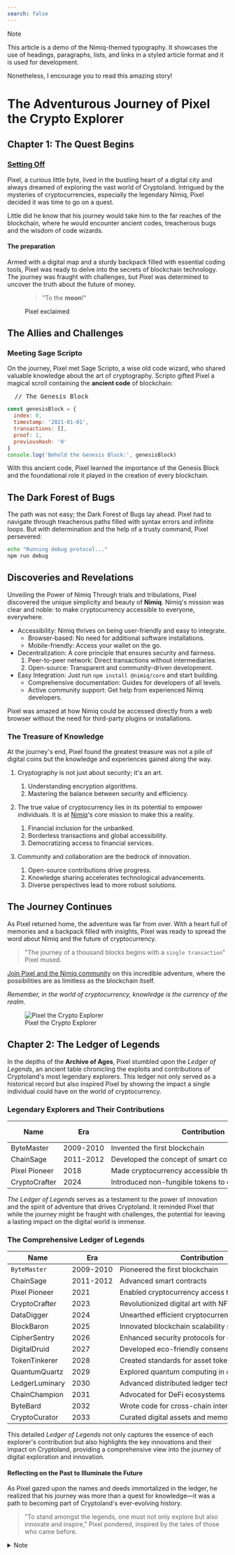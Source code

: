 ```yaml
---
search: false
---
```


> [!NOTE]
> This article is a demo of the Nimiq-themed typography. It showcases the use of headings, paragraphs, lists, and links in a styled article format and it is used for development.
>
> Nonetheless, I encourage you to read this amazing story!

# The Adventurous Journey of Pixel the Crypto Explorer

## Chapter 1: The Quest Begins

<h3 id="setting-off">
<a href="#setting-off" aria-hidden="true" class="header-anchor">
Setting Off
</a>
</h3>

Pixel, a curious little byte, lived in the bustling heart of a digital city and always dreamed of exploring the vast world of Cryptoland. Intrigued by the mysteries of cryptocurrencies, especially the legendary Nimiq, Pixel decided it was time to go on a quest.

Little did he know that his journey would take him to the far reaches of the blockchain, where he would encounter ancient codes, treacherous bugs and the wisdom of code wizards.

<h4 id="the-preparation" tabindex="-1">The preparation <a href="#the-preparation">&ZeroWidthSpace;</a></h4>

Armed with a digital map and a sturdy backpack filled with essential coding tools, Pixel was ready to delve into the secrets of blockchain technology. The journey was fraught with challenges, but Pixel was determined to uncover the truth about the future of money.

<figure>

> "To the **moon**!"

<figcaption pt-16>Pixel exclaimed</figcaption>
</figure>

## The Allies and Challenges

### Meeting Sage Scripto

On the journey, Pixel met Sage Scripto, a wise old code wizard, who shared valuable knowledge about the art of cryptography. Scripto gifted Pixel a magical scroll containing the **ancient code** of blockchain:

<pre>
  <span>// The Genesis Block</span>
</pre>

```javascript
const genesisBlock = {
  index: 0,
  timestamp: '2021-01-01',
  transactions: [],
  proof: 1,
  previousHash: '0'
}
console.log('Behold the Genesis Block:', genesisBlock)
```

With this ancient code, Pixel learned the importance of the Genesis Block and the foundational role it played in the creation of every blockchain.

## The Dark Forest of Bugs

The path was not easy; the Dark Forest of Bugs lay ahead. Pixel had to navigate through treacherous paths filled with syntax errors and infinite loops. But with determination and the help of a trusty command, Pixel persevered:

```bash
echo "Running debug protocol..."
npm run debug
```

## Discoveries and Revelations

Unveiling the Power of Nimiq
Through trials and tribulations, Pixel discovered the unique simplicity and beauty of **Nimiq**. Nimiq's mission was clear and noble: to make cryptocurrency accessible to everyone, everywhere.

- Accessibility: Nimiq thrives on being user-friendly and easy to integrate.
  - Browser-based: No need for additional software installations.
  - Mobile-friendly: Access your wallet on the go.
- Decentralization: A core principle that ensures security and fairness.
  1. Peer-to-peer network: Direct transactions without intermediaries.
  2. Open-source: Transparent and community-driven development.
- Easy Integration: Just run `npm install @nimiq/core` and start building.
  - Comprehensive documentation: Guides for developers of all levels.
  - Active community support: Get help from experienced Nimiq developers.

Pixel was amazed at how Nimiq could be accessed directly from a web browser without the need for third-party plugins or installations.

### The Treasure of Knowledge

At the journey's end, Pixel found the greatest treasure was not a pile of digital coins but the knowledge and experiences gained along the way.

1. Cryptography is not just about security; it's an art.
   1. Understanding encryption algorithms.
   2. Mastering the balance between security and efficiency.

2. The true value of cryptocurrency lies in its potential to empower individuals. It is at [Nimiq](https://nimiq.com/)'s core mission to make this a reality.
   1. Financial inclusion for the unbanked.
   2. Borderless transactions and global accessibility.
   3. Democratizing access to financial services.
3. Community and collaboration are the bedrock of innovation.
   1. Open-source contributions drive progress.
   2. Knowledge sharing accelerates technological advancements.
   3. Diverse perspectives lead to more robust solutions.

## The Journey Continues

As Pixel returned home, the adventure was far from over. With a heart full of memories and a backpack filled with insights, Pixel was ready to spread the word about Nimiq and the future of cryptocurrency.

> "The journey of a thousand blocks begins with a `single transaction`" Pixel mused.

[Join Pixel and the Nimiq community](https://nimiq.com/) on this incredible adventure, where the possibilities are as limitless as the blockchain itself.

_Remember, in the world of cryptocurrency, knowledge is the currency of the realm._

<figure>
<img src="/assets/images/scripto.webp" alt="Pixel the Crypto Explorer" />
<figcaption pt-16>Pixel the Crypto Explorer</figcaption>
</figure>

## Chapter 2: The Ledger of Legends

In the depths of the **Archive of Ages**, Pixel stumbled upon the _Ledger of Legends_, an ancient table chronicling the exploits and contributions of Cryptoland's most legendary explorers. This ledger not only served as a historical record but also inspired Pixel by showing the impact a single individual could have on the world of cryptocurrency.

### Legendary Explorers and Their Contributions

| Name          | Era       | Contribution                                        | Legacy Token |
| ------------- | --------- | --------------------------------------------------- | ------------ |
| ByteMaster    | 2009-2010 | Invented the first blockchain                       | `BTC`        |
| ChainSage     | 2011-2012 | Developed the concept of smart contracts            | `ETH`        |
| Pixel Pioneer | 2018      | Made cryptocurrency accessible through web browsers | `NIMIQ`      |
| CryptoCrafter | 2024      | Introduced non-fungible tokens to digital art       | `ARTCOIN`    |

_The Ledger of Legends_ serves as a testament to the power of innovation and the spirit of adventure that drives Cryptoland. It reminded Pixel that while the journey might be fraught with challenges, the potential for leaving a lasting impact on the digital world is immense.

### The Comprehensive Ledger of Legends

| Name           | Era       | Contribution                                   | Key Innovation                  | Impact                                                          |
| -------------- | --------- | ---------------------------------------------- | ------------------------------- | --------------------------------------------------------------- |
| `ByteMaster`   | 2009-2010 | Pioneered the first blockchain                 | Blockchain technology           | Laid the foundation for cryptocurrencies                        |
| ChainSage      | 2011-2012 | Advanced smart contracts                       | Smart contract framework        | Enabled complex decentralized applications                      |
| Pixel Pioneer  | 2021      | Enabled cryptocurrency access through browsers | Web-based cryptocurrency access | Made cryptocurrencies accessible to a wider audience            |
| CryptoCrafter  | 2023      | Revolutionized digital art with NFTs           | Non-fungible tokens (NFTs)      | Opened new markets for digital art and collectibles             |
| DataDigger     | 2024      | Unearthed efficient cryptocurrency mining      | Sustainable mining methods      | Reduced the environmental impact of mining                      |
| BlockBaron     | 2025      | Innovated blockchain scalability solutions     | Scalability protocols           | Enhanced transaction speed and volume capacity                  |
| CipherSentry   | 2026      | Enhanced security protocols for exchanges      | Advanced encryption methods     | Improved the security and trust in cryptocurrency transactions  |
| DigitalDruid   | 2027      | Developed eco-friendly consensus algorithms    | Green consensus mechanisms      | Mitigated the environmental impact of blockchain technology     |
| TokenTinkerer  | 2028      | Created standards for asset tokenization       | Tokenization standards          | Facilitated the digital representation of real-world assets     |
| QuantumQuartz  | 2029      | Explored quantum computing in cryptography     | Quantum-resistant algorithms    | Prepared Cryptoland for the advent of quantum computing         |
| LedgerLuminary | 2030      | Advanced distributed ledger technology         | Distributed ledger innovations  | Expanded the applications of blockchain beyond cryptocurrencies |
| ChainChampion  | 2031      | Advocated for DeFi ecosystems                  | Decentralized finance models    | Promoted financial inclusion and innovation                     |
| ByteBard       | 2032      | Wrote code for cross-chain interoperability    | Cross-chain technology          | Enabled seamless transactions across different blockchains      |
| CryptoCurator  | 2033      | Curated digital assets and memorabilia         | Digital asset curation          | Preserved the heritage and culture of Cryptoland                |

This detailed _Ledger of Legends_ not only captures the essence of each explorer's contribution but also highlights the key innovations and their impact on Cryptoland, providing a comprehensive view into the journey of digital exploration and innovation.

#### Reflecting on the Past to Illuminate the Future

As Pixel gazed upon the names and deeds immortalized in the ledger, he realized that his journey was more than a quest for knowledge—it was a path to becoming part of Cryptoland's ever-evolving history.

> "To stand amongst the legends, one must not only explore but also innovate and inspire," Pixel pondered, inspired by the tales of those who came before.

<details>

<summary>Note</summary>

The Ledger of Legends serves as a testament to the power of innovation and the spirit of adventure that drives Cryptoland. It reminded Pixel that while the journey might be fraught with challenges, the potential for leaving a lasting impact on the digital world is immense.

</details>

<style>
  /* Just for demo purposes */
table {
   td {
     white-space: nowrap;
   }
}
</style>
